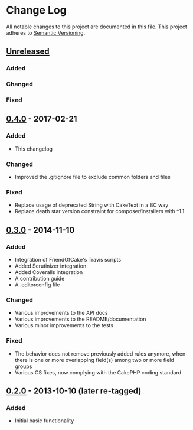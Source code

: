 # Change Log
All notable changes to this project are documented in this file.
This project adheres to [Semantic Versioning](http://semver.org/).

## [Unreleased](https://github.com/ravage84/cakephp-multi-column-uniqueness/compare/0.1.0...master)

### Added

### Changed

### Fixed

## [0.4.0](https://github.com/ravage84/cakephp-multi-column-uniqueness/releases/tag/0.4.0) - 2017-02-21
### Added
- This changelog

### Changed
- Improved the .gitignore file to exclude common folders and files

### Fixed
- Replace usage of deprecated String with CakeText in a BC way
- Replace death star version constraint for composer/installers with ^1.1

## [0.3.0](https://github.com/ravage84/cakephp-multi-column-uniqueness/releases/tag/0.3.0) - 2014-11-10
### Added
- Integration of FriendOfCake's Travis scripts
- Added Scrutinizer integration
- Added Coveralls integration
- A contribution guide
- A .editorconfig file

### Changed
- Various improvements to the API docs
- Various improvements to the README/documentation
- Various minor improvements to the tests

### Fixed
- The behavior does not remove previously added rules anymore, when there is one or more overlapping field(s) among two or more field groups
- Various CS fixes, now complying with the CakePHP coding standard

## [0.2.0](https://github.com/ravage84/cakephp-multi-column-uniqueness/releases/tag/0.2.0) - 2013-10-10 (later re-tagged)
### Added
- Initial basic functionality

